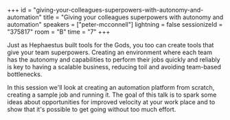+++
id = "giving-your-colleagues-superpowers-with-autonomy-and-automation"
title = "Giving your colleagues superpowers with autonomy and automation"
speakers = ["peter-mcconnell"]
lightning = false
sessionizeId = "375817"
room = "B"
time = "7"
+++

Just as Hephaestus built tools for the Gods, you too can create tools that give your team superpowers. Creating an environment where each team has the autonomy and capabilities to perform their jobs quickly and reliably is key to having a scalable business, reducing toil and avoiding team-based bottlenecks.

In this session we'll look at creating an automation platform from scratch, creating a sample job and running it. The goal of this talk is to spark some ideas about opportunities for improved velocity at your work place and to show that it's possible to get going without too much effort.